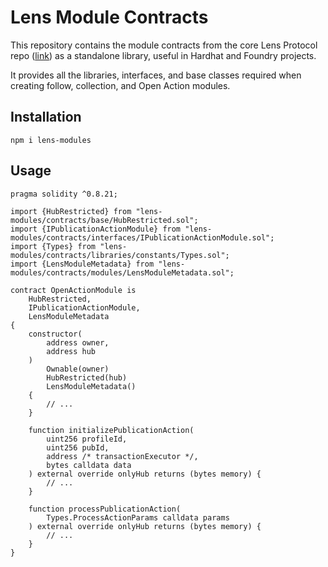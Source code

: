 # Lens Module Contracts

This repository contains the module contracts from the core Lens Protocol repo ([link](https://github.com/lens-protocol/core/tree/5454b58664fab805b6888a68ff40915d251f32f3/contracts)) as a standalone library, useful in Hardhat and Foundry projects.

It provides all the libraries, interfaces, and base classes required when creating follow, collection, and Open Action modules.

## Installation

```
npm i lens-modules
```

## Usage

```solidity
pragma solidity ^0.8.21;

import {HubRestricted} from "lens-modules/contracts/base/HubRestricted.sol";
import {IPublicationActionModule} from "lens-modules/contracts/interfaces/IPublicationActionModule.sol";
import {Types} from "lens-modules/contracts/libraries/constants/Types.sol";
import {LensModuleMetadata} from "lens-modules/contracts/modules/LensModuleMetadata.sol";

contract OpenActionModule is 
    HubRestricted,
    IPublicationActionModule,
    LensModuleMetadata
{
    constructor(
        address owner,
        address hub
    )
        Ownable(owner)
        HubRestricted(hub)
        LensModuleMetadata()
    {
        // ...
    }

    function initializePublicationAction(
        uint256 profileId,
        uint256 pubId,
        address /* transactionExecutor */,
        bytes calldata data
    ) external override onlyHub returns (bytes memory) {
        // ...
    }

    function processPublicationAction(
        Types.ProcessActionParams calldata params
    ) external override onlyHub returns (bytes memory) {
        // ...
    }
}
```